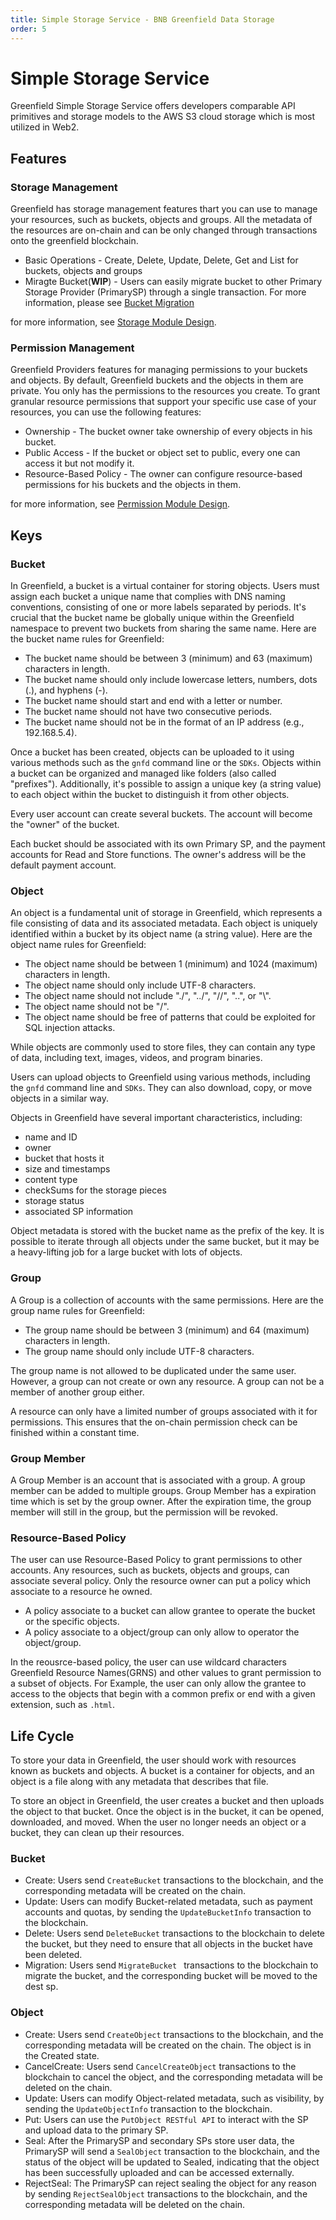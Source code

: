 ```yaml
---
title: Simple Storage Service - BNB Greenfield Data Storage
order: 5
---
```


# Simple Storage Service

Greenfield Simple Storage Service offers developers comparable API primitives and storage models to the AWS S3 cloud storage which is most utilized in Web2. 

## Features

### Storage Management

Greenfield has storage management features thart you can use to manage your resources, such as buckets, objects and groups. All the metadata of the resources are on-chain and can be only changed through transactions onto the greenfield blockchain. 

* Basic Operations - Create, Delete, Update, Delete, Get and List for buckets, objects and groups
* Miragte Bucket(**WIP**) - Users can easily migrate bucket to other Primary Storage Provider (PrimarySP) through a single transaction. For more information, please see [Bucket Migration](https://github.com/bnb-chain/greenfield/blob/doc-refactor/docs/modules/virtual-group.md#bucket-migration-workflow)

for more information, see [Storage Module Design](https://github.com/bnb-chain/greenfield/blob/doc-refactor/docs/modules/storage-module.md).
  
### Permission Management

Greenfield Providers features for managing permissions to your buckets and objects. By default, Greenfield buckets and the objects in them are private. You only has the permissions to the resources you create. To grant granular resource permissions that support your specific use case of your resources, you can use the following features:

* Ownership - The bucket owner take ownership of every objects in his bucket.
* Public Access - If the bucket or object set to public, every one can access it but not modify it.
* Resource-Based Policy - The owner can configure resource-based permissions for his buckets and the objects in them.

for more information, see [Permission Module Design](https://github.com/bnb-chain/greenfield/blob/doc-refactor/docs/modules/permission.md).

## Keys

### Bucket
In Greenfield, a bucket is a virtual container for storing objects. Users must assign each bucket a unique name that
complies with DNS naming conventions, consisting of one or more labels separated by periods. It's crucial that the bucket
name be globally unique within the Greenfield namespace to prevent two buckets from sharing the same name. Here are the
bucket name rules for Greenfield:

* The bucket name should be between 3 (minimum) and 63 (maximum) characters in length.
* The bucket name should only include lowercase letters, numbers, dots (.), and hyphens (-).
* The bucket name should start and end with a letter or number.
* The bucket name should not have two consecutive periods.
* The bucket name should not be in the format of an IP address (e.g., 192.168.5.4).

Once a bucket has been created, objects can be uploaded to it using various methods such as the `gnfd` command line or the `SDKs`. 
Objects within a bucket can be organized and managed like folders (also called "prefixes"). 
Additionally, it's possible to assign a unique key (a string value) to each object within the bucket to distinguish it from other objects.

Every user account can create several buckets. The account will become the "owner" of the bucket.

Each bucket should be associated with its own Primary SP, and the payment accounts for Read and Store functions. The owner's
address will be the default payment account.

### Object

An object is a fundamental unit of storage in Greenfield, which represents a file consisting of data and its associated 
metadata. Each object is uniquely identified within a bucket by its object name (a string value). Here are the object
name rules for Greenfield:

* The object name should be between 1 (minimum) and 1024 (maximum) characters in length.
* The object name should only include UTF-8 characters.
* The object name should not include "./", "../", "//", "..", or "\\".
* The object name should not be "/".
* The object name should be free of patterns that could be exploited for SQL injection attacks.

While objects are commonly used to store files, they can contain any type of data, including text, 
images, videos, and program binaries.

Users can upload objects to Greenfield using various methods, including the `gnfd` command line and `SDKs`. They can also download, 
copy, or move objects in a similar way.

Objects in Greenfield have several important characteristics, including:
- name and ID
- owner
- bucket that hosts it
- size and timestamps
- content type
- checkSums for the storage pieces
- storage status
- associated SP information

Object metadata is stored with the bucket name as the prefix of the key. It is possible to iterate through all
objects under the same bucket, but it may be a heavy-lifting job for a large bucket with lots of objects.

### Group

A Group is a collection of accounts with the same permissions. Here are the group name rules for Greenfield:

* The group name should be between 3 (minimum) and 64 (maximum) characters in length.
* The group name should only include UTF-8 characters.

The group name is not allowed to be duplicated under the same user. However, a group can not create or own any resource.
A group can not be a member of another group either.

A resource can only have a limited number of groups associated with it for permissions. This ensures that the on-chain
permission check can be finished within a constant time.

### Group Member

A Group Member is an account that is associated with a group. A group member can be added to multiple groups.
Group Member has a expiration time which is set by the group owner. After the expiration time, the group member will still in the group, but the permission will be revoked.

### Resource-Based Policy

The user can use Resource-Based Policy to grant permissions to other accounts. Any resources, such as buckets, objects and groups, can associate several policy. Only the resource owner can put a policy which associate to a resource he owned. 

- A policy associate to a bucket can allow grantee to operate the bucket or the specific objects.
- A policy associate to a object/group can only allow to operator the object/group.

In the reousrce-based policy, the user can use wildcard characters Greenfield Resource Names(GRNS) and other values to grant permission to a subset of objects. For Example, the user can only allow the grantee to access to the objects that begin with a common prefix or end with a given extension, such as `.html`.


## Life Cycle
To store your data in Greenfield, the user should work with resources known as buckets and objects. A bucket is a container for objects, and an object is a file along with any metadata that describes that file.

To store an object in Greenfield, the user creates a bucket and then uploads the object to that bucket. Once the object is in the bucket, it can be opened, downloaded, and moved. When the user no longer needs an object or a bucket, they can clean up their resources.

### Bucket

- Create: Users send `CreateBucket` transactions to the blockchain, and the corresponding metadata will be created on the chain.
- Update: Users can modify Bucket-related metadata, such as payment accounts and quotas, by sending the `UpdateBucketInfo` transaction to the blockchain.
- Delete: Users send `DeleteBucket` transactions to the blockchain to delete the bucket, but they need to ensure that all objects in the bucket have been deleted.
- Migration: Users send `MigrateBucket ` transactions to the blockchain to migrate the bucket, and the corresponding bucket will be moved to the dest sp.

### Object

* Create: Users send `CreateObject` transactions to the blockchain, and the corresponding metadata will be created on the chain. The object is in the Created state.
* CancelCreate: Users send `CancelCreateObject` transactions to the blockchain to cancel the object, and the corresponding metadata will be deleted on the chain.
* Update: Users can modify Object-related metadata, such as visibility, by sending the `UpdateObjectInfo` transaction to the blockchain.
* Put: Users can use the `PutObject RESTful API` to interact with the SP and upload data to the primary SP.
* Seal: After the PrimarySP and secondary SPs store user data, the PrimarySP will send a `SealObject` transaction to the blockchain, and the status of the object will be updated to Sealed, indicating that the object has been successfully uploaded and can be accessed externally.
* RejectSeal: The PrimarySP can reject sealing the object for any reason by sending `RejectSealObject` transactions to the blockchain, and the corresponding metadata will be deleted on the chain.
